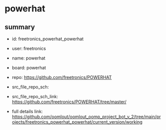 # powerhat
 
## summary 
* id: freetronics_powerhat_powerhat
* user: freetronics
* name: powerhat
* board: powerhat
* repo: https://github.com/freetronics/POWERHAT



* src_file_repo_sch: 
* src_file_repo_sch_link: https://github.com/freetronics/POWERHAT/tree/master/
* full details link: https://github.com/oomlout/oomlout_oomp_project_bot_v_2/tree/main/projects/freetronics_powerhat_powerhat/current_version/working  







